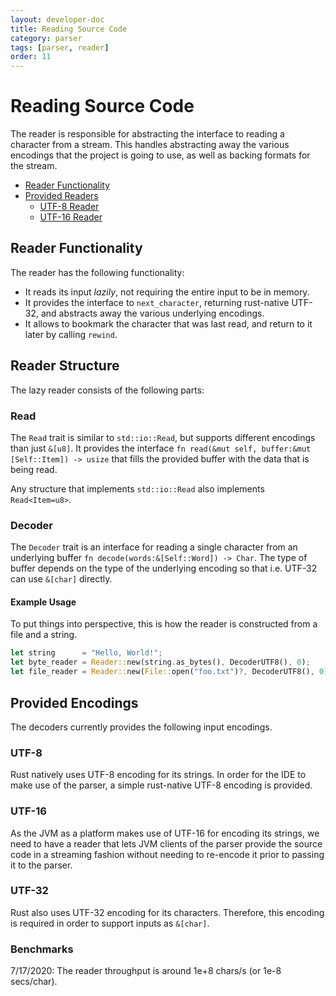 ```yaml
---
layout: developer-doc
title: Reading Source Code
category: parser
tags: [parser, reader]
order: 11
---
```


# Reading Source Code

The reader is responsible for abstracting the interface to reading a character
from a stream. This handles abstracting away the various encodings that the
project is going to use, as well as backing formats for the stream.

<!-- MarkdownTOC levels="2,3" autolink="true" -->

- [Reader Functionality](#reader-functionality)
- [Provided Readers](#provided-readers)
  - [UTF-8 Reader](#utf-8-reader)
  - [UTF-16 Reader](#utf-16-reader)

<!-- /MarkdownTOC -->

## Reader Functionality

The reader has the following functionality:

- It reads its input _lazily_, not requiring the entire input to be in memory.
- It provides the interface to `next_character`, returning rust-native UTF-32,
  and abstracts away the various underlying encodings.
- It allows to bookmark the character that was last read, and return to it later
  by calling `rewind`.

## Reader Structure

The lazy reader consists of the following parts:

### Read

The `Read` trait is similar to `std::io::Read`, but supports different encodings
than just `&[u8]`. It provides the interface
`fn read(&mut self, buffer:&mut [Self::Item]) -> usize` that fills the provided
buffer with the data that is being read.

Any structure that implements `std::io::Read` also implements `Read<Item=u8>`.

### Decoder

The `Decoder` trait is an interface for reading a single character from an
underlying buffer `fn decode(words:&[Self::Word]) -> Char`. The type of buffer
depends on the type of the underlying encoding so that i.e. UTF-32 can use
`&[char]` directly.

#### Example Usage

To put things into perspective, this is how the reader is constructed from a
file and a string.

```rust
let string      = "Hello, World!";
let byte_reader = Reader::new(string.as_bytes(), DecoderUTF8(), 0);
let file_reader = Reader::new(File::open("foo.txt")?, DecoderUTF8(), 0);
```

## Provided Encodings

The decoders currently provides the following input encodings.

### UTF-8

Rust natively uses UTF-8 encoding for its strings. In order for the IDE to make
use of the parser, a simple rust-native UTF-8 encoding is provided.

### UTF-16

As the JVM as a platform makes use of UTF-16 for encoding its strings, we need
to have a reader that lets JVM clients of the parser provide the source code in
a streaming fashion without needing to re-encode it prior to passing it to the
parser.

### UTF-32

Rust also uses UTF-32 encoding for its characters. Therefore, this encoding is
required in order to support inputs as `&[char]`.

### Benchmarks

7/17/2020: The reader throughput is around 1e+8 chars/s (or 1e-8 secs/char).
